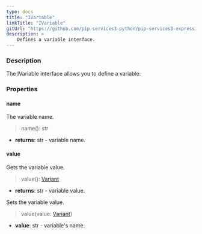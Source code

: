 ```yaml
---
type: docs
title: "IVariable"
linkTitle: "IVariable"
gitUrl: "https://github.com/pip-services3-python/pip-services3-expressions-python"
description: > 
    Defines a variable interface.
---
```


### Description

The IVariable interface allows you to define a variable.


### Properties

#### name
The variable name.
> name(): str

- **returns**: str - variable name.

#### value
Gets the variable value.
> value(): [Variant](../../../variants/variant)

- **returns**: str - variable value.

Sets the variable value.
> value(value: [Variant](../../../variants/variant))

- **value**: str - variable's name.
</span>
